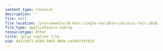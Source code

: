 ```yaml
---
content_type: resource
description: ''
file: null
file_location: /coursemedia/18-01sc-single-variable-calculus-fall-2010/4d1cb8f181845963966ecaf83c93fd23_eHJuAByQf5A.vtt
file_type: application/x-subrip
resourcetype: Other
title: 3play caption file
uid: 4d1cb8f1-8184-5963-966e-caf83c93fd23
---
```

